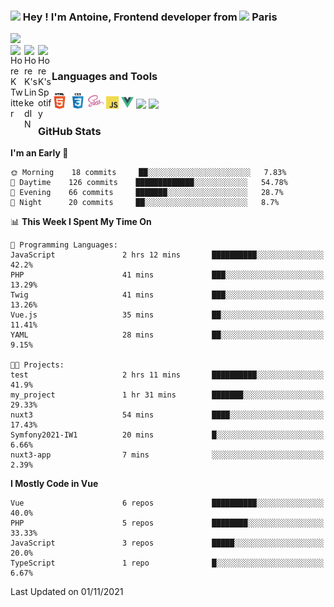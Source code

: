 ### <img src="https://media.giphy.com/media/hvRJCLFzcasrR4ia7z/giphy.gif" height="19px"> Hey ! I'm Antoine, Frontend developer from <img src="https://user-images.githubusercontent.com/45999037/109720557-8a4eaa00-7baa-11eb-8992-25452bd80e76.png" width="18px"/> Paris

<img src="https://media.giphy.com/media/UtEM6J85KZUgJhFUNs/giphy.gif" height="150px">

<div>
  <a href="https://twitter.com/HoreK0">
    <img align="left" alt="HoreK Twitter" width="22px" src="https://raw.githubusercontent.com/peterthehan/peterthehan/master/assets/twitter.svg" />
  </a>
  <a href="https://www.linkedin.com/in/antoine-lelong-510027199">
    <img align="left" alt="HoreK's LinkedIN" width="22px" src="https://raw.githubusercontent.com/peterthehan/peterthehan/master/assets/linkedin.svg" />
  </a>
  <a href="https://open.spotify.com/user/azenoxe">
    <img align="left" alt="HoreK's Spotify" width="22px" src="https://raw.githubusercontent.com/peterthehan/peterthehan/master/assets/spotify.svg" />
  </a>
</div>

<br />

### Languages and Tools

<p>
  <img height="25" src="https://raw.githubusercontent.com/github/explore/80688e429a7d4ef2fca1e82350fe8e3517d3494d/topics/html/html.png">
  <img height="25" src="https://raw.githubusercontent.com/github/explore/80688e429a7d4ef2fca1e82350fe8e3517d3494d/topics/css/css.png">
  <img height="25" src="https://raw.githubusercontent.com/github/explore/80688e429a7d4ef2fca1e82350fe8e3517d3494d/topics/sass/sass.png">
  <img height="20" src="https://raw.githubusercontent.com/github/explore/80688e429a7d4ef2fca1e82350fe8e3517d3494d/topics/javascript/javascript.png">
  <img height="20" src="https://raw.githubusercontent.com/github/explore/80688e429a7d4ef2fca1e82350fe8e3517d3494d/topics/vue/vue.png">
  <img height="20" src="https://github.com/nuxt/nuxt.js/blob/dev/.github/nuxt.png">
  <img height="20" src="https://camo.githubusercontent.com/61e102d7c605ff91efedb9d7e47c1c4a07cef59d3e1da202fd74f4772122ca4e/68747470733a2f2f766974656a732e6465762f6c6f676f2e737667">
</p>

### GitHub Stats

<!--START_SECTION:waka-->
**I'm an Early 🐤** 

```text
🌞 Morning    18 commits     ██░░░░░░░░░░░░░░░░░░░░░░░   7.83% 
🌆 Daytime    126 commits    █████████████░░░░░░░░░░░░   54.78% 
🌃 Evening    66 commits     ███████░░░░░░░░░░░░░░░░░░   28.7% 
🌙 Night      20 commits     ██░░░░░░░░░░░░░░░░░░░░░░░   8.7%

```


📊 **This Week I Spent My Time On** 

```text
💬 Programming Languages: 
JavaScript               2 hrs 12 mins       ██████████░░░░░░░░░░░░░░░   42.2% 
PHP                      41 mins             ███░░░░░░░░░░░░░░░░░░░░░░   13.29% 
Twig                     41 mins             ███░░░░░░░░░░░░░░░░░░░░░░   13.26% 
Vue.js                   35 mins             ██░░░░░░░░░░░░░░░░░░░░░░░   11.41% 
YAML                     28 mins             ██░░░░░░░░░░░░░░░░░░░░░░░   9.15%

🐱‍💻 Projects: 
test                     2 hrs 11 mins       ██████████░░░░░░░░░░░░░░░   41.9% 
my_project               1 hr 31 mins        ███████░░░░░░░░░░░░░░░░░░   29.33% 
nuxt3                    54 mins             ████░░░░░░░░░░░░░░░░░░░░░   17.43% 
Symfony2021-IW1          20 mins             █░░░░░░░░░░░░░░░░░░░░░░░░   6.66% 
nuxt3-app                7 mins              ░░░░░░░░░░░░░░░░░░░░░░░░░   2.39%

```

**I Mostly Code in Vue** 

```text
Vue                      6 repos             ██████████░░░░░░░░░░░░░░░   40.0% 
PHP                      5 repos             ████████░░░░░░░░░░░░░░░░░   33.33% 
JavaScript               3 repos             █████░░░░░░░░░░░░░░░░░░░░   20.0% 
TypeScript               1 repo              █░░░░░░░░░░░░░░░░░░░░░░░░   6.67%

```



 Last Updated on 01/11/2021
<!--END_SECTION:waka-->
